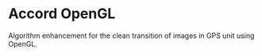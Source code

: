 # Accord OpenGL

Algorithm enhancement for the clean transition of images in GPS unit using OpenGL.
